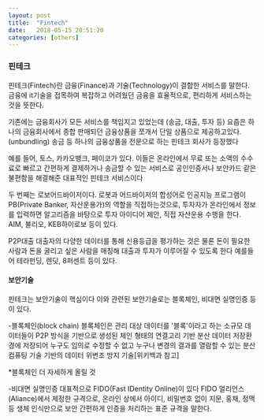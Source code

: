 ```yaml
---
layout: post
title:  "Fintech"
date:   2018-05-15 20:51:20
categories: [others]
---
```

### 핀테크


핀테크(Fintech)란 금융(Finance)과 기술(Technology)이 결합한 서비스를 말한다.
금융에 it기술을 접목하여 복잡하고 어려웠던 금융을 효율적으로, 편리하게 서비스하는 것을 뜻한다.


기존에는 금융회사가 모든 서비스를 책임지고 있었는데 (송금, 대출, 투자 등) 요즘은 하나의 금융회사에서 종합 판매되던 금융상품을 쪼개서 단일 상품으로 제공하고있다.(unbundling) 송금 등 하나의 금융상품을 전문으로 하는 핀테크 회사가 등장했다


예를 들어, 토스, 카카오뱅크, 페이코가 있다. 이들은 온라인에서 무료 또는 소액의 수수료로 빠르고 간편하게 결제하거나 송금할 수 있는 서비스로 공인인증서나 보안카드 같은 불편함을 해결해준 대표적인 핀테크 서비스이다


두 번째는 로보어드바이저이다. 로봇과 어드바이저의 합성어로 인공지능 프로그램이 PB(Private Banker, 자산운용가)의 역할을 직접하는것으로, 투자자가 온라인에서 정보를 입력하면 알고리즘을 바탕으로 투자 아이디어 제안, 직접 자산운용 수행을 한다.
AIM, 불리오, KEB하이로보 등이 있다.


P2P대출
대출자의 다양한 데이터를 통해 신용등급을 평가하는 것은 물론 돈이 필요한 사람과 돈을 굴리고 싶은 사람을 매칭해 대출과 투자가 이루어질 수 있도록 한다
예를들어 테라펀딩, 렌딧, 8퍼센트 등이 있다.


#### 보안기술

핀테크는 보안기술이 핵심이다 이와 관련된 보안기술로는 블록체인, 비대면 실명인증 등이 있다.


-블록체인(block chain)
블록체인은 관리 대상 데이터를 '블록'이라고 하는 소규모 데이터들이 P2P 방식을 기반으로 생성된 체인 형태의 연결고리 기반 분산 데이터 저장환경에 저장되어 누구도 임의로 수정할 수 없고 누구나 변경의 결과를 열람할 수 있는 분산 컴퓨팅 기술 기반의 데이터 위변조 방지 기술[위키백과 참고]

*블록체인 더 자세하게 올릴 것


-비대면 실명인증
대표적으로 FIDO(Fast IDentity Online)이 있다
FIDO 얼리언스(Aliance)에서 제정한 규격으로, 온라인 상에서 아이디, 비밀번호 없이 지문, 홍채, 정맥 등 생체 인식만으로 보안 간편하게 인증을 처리하는 표준 규격을 말한다.
